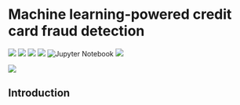 
# Machine learning-powered credit card fraud detection

[![](https://img.shields.io/badge/Python-00b48a?style=for-the-badge&logo=python&logoColor=blue)](https://www.python.org) 
[![](https://img.shields.io/badge/SciPy-654FF0?style=for-the-badge&logo=SciPy&logoColor=white)](https://www.scipy.org)
[![](https://img.shields.io/badge/Numpy-777BB4?style=for-the-badge&logo=numpy&logoColor=white)](https://numpy.org) 
[![](https://img.shields.io/badge/Pandas-2C2D72?style=for-the-badge&logo=pandas&logoColor=white)](https://pandas.pydata.org)
![Jupyter Notebook](https://img.shields.io/badge/jupyter-%23FA0F00.svg?style=for-the-badge&logo=jupyter&logoColor=orange)
[![](https://img.shields.io/badge/Anaconda-342B029.svg?&style=for-the-badge&logo=anaconda&logoColor=white)](https://www.anaconda.com)

[![](https://img.shields.io/badge/Model-LogisticRegression-blue?style=for-the-badge&logo=python&logoColor=blue)](https://scikit-learn.org/stable/modules/generated/sklearn.linear_model.LogisticRegression.html) 

## Introduction

